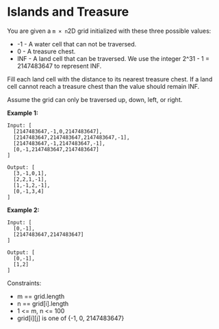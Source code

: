 # Islands and Treasure
You are given a `m × n`2D grid initialized with these three possible values:

- -1 - A water cell that can not be traversed.
- 0 - A treasure chest.
- INF - A land cell that can be traversed. We use the integer 2^31 - 1 = 2147483647 to represent INF.

Fill each land cell with the distance to its nearest treasure chest. If a land cell cannot reach a treasure chest than the value should remain INF.

Assume the grid can only be traversed up, down, left, or right.

**Example 1:**

```
Input: [
  [2147483647,-1,0,2147483647],
  [2147483647,2147483647,2147483647,-1],
  [2147483647,-1,2147483647,-1],
  [0,-1,2147483647,2147483647]
]

Output: [
  [3,-1,0,1],
  [2,2,1,-1],
  [1,-1,2,-1],
  [0,-1,3,4]
]
```

**Example 2:**

```
Input: [
  [0,-1],
  [2147483647,2147483647]
]

Output: [
  [0,-1],
  [1,2]
]
```
Constraints:

- m == grid.length
- n == grid[i].length
- 1 <= m, n <= 100
- grid[i][j] is one of {-1, 0, 2147483647}